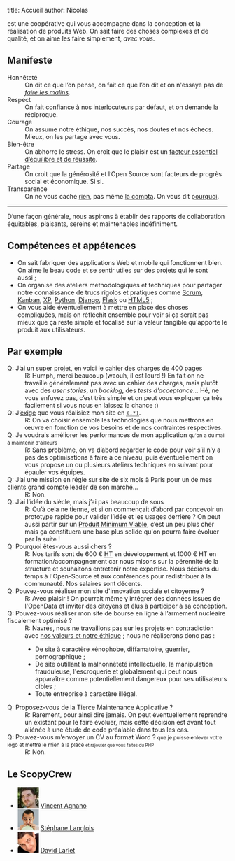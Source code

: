 title: Accueil
author: Nicolas

est une coopérative qui vous accompagne dans la conception et la réalisation de produits Web. On sait faire des choses complexes et de qualité, et on aime les faire simplement, *avec vous*.

## <a id="manifeste"></a>Manifeste

<dl class="valeurs tbl">
  <dt id="honneteté">Honnêteté</dt>
  <dd>On dit ce que l’on pense, on fait ce que l’on dit et on n'essaye pas de <em><a href="/honnetete/">faire les malins</a></em>.</dd>

  <dt id="respect">Respect</dt>
  <dd>On fait confiance à nos interlocuteurs par défaut, et on demande la réciproque.</dd>

  <dt id="courage">Courage</dt>
  <dd>On assume notre éthique, nos succès, nos doutes et nos échecs. Mieux, on les partage avec vous.</dd>

  <dt id="bien-être">Bien-être</dt>
  <dd>On abhorre le stress. On croit que le plaisir est un <a href="/bien-etre/">facteur essentiel d’équilibre et de réussite</a>.</dd>

  <dt id="partage">Partage</dt>
  <dd>On croit que la générosité et l’Open Source sont facteurs de progrès social et économique. Si si.</dd>

  <dt id="transparence">Transparence</dt>
  <dd>On ne vous cache <a href="https://github.com/scopyleft" title="Compte github Scopyleft">rien</a>, pas même <a href="https://docs.google.com/a/scopyleft.fr/spreadsheet/ccc?key=0AmS-h9mmH7UCdGsybWV4VGpZVG1SNGpjVFlTd3lCT1E#gid=3">la compta</a>. On vous dit <a href="/transparence/">pourquoi</a>.</dd>
</dl>

---

D’une façon générale, nous aspirons à établir des rapports de collaboration équitables, plaisants, sereins et maintenables indéfiniment.

## <a id="competences"></a>Compétences et appétences

* On sait fabriquer des applications Web et mobile qui fonctionnent bien. On aime le beau code et se sentir utiles sur des projets qui le sont aussi ;
* On organise des ateliers méthodologiques et techniques pour partager notre connaissance de trucs rigolos et pratiques comme [Scrum](http://fr.wikipedia.org/wiki/Scrum_(m%C3%A9thode)), [Kanban](http://fr.wikipedia.org/wiki/Kanban), [XP](http://fr.wikipedia.org/wiki/Extreme_programming), [Python](http://python.org/), [Django](http://djangoproject.com/), [Flask](http://flask.pocoo.org/) ou [HTML5](http://www.html5rocks.com/fr/) ;
* On vous aide éventuellement à mettre en place des choses compliquées, mais on réfléchit ensemble pour voir si ça serait pas mieux que ça reste simple et focalisé sur la valeur tangible qu'apporte le produit aux utilisateurs.

## <a id="approche"></a>Par exemple

<dl class="approche qr">
  <dt>Q: J’ai un super projet, en voici le cahier des charges de 400 pages</dt>
  <dd>R: Humph, merci beaucoup (waouh, il est lourd !) En fait on ne travaille généralement pas avec un cahier des charges, mais plutôt avec des <em>user stories</em>, un <em>backlog</em>, des <em>tests d’acceptance</em>… Hé, ne vous enfuyez pas, c’est très simple et on peut vous expliquer ça très facilement si vous nous en laissez la chance :)</dd>

  <dt>Q: J’<ins>exige</ins> que vous réalisiez mon site en <abbr title="Insérez votre langage préféré ici"><code>(.*)</code></abbr>.</dt>
  <dd>R: On va choisir ensemble les technologies que nous mettrons en œuvre en fonction de vos besoins et de nos contraintes respectives.</dd>

  <dt>Q: Je voudrais améliorer les performances de mon application <small>qu'on a du mal à maintenir d'ailleurs</small></dt>
  <dd>R: Sans problème, on va d’abord regarder le code pour voir s’il n’y a pas des optimisations à faire à ce niveau, puis éventuellement on vous propose un ou plusieurs ateliers techniques en suivant pour épauler vos équipes.</dd>

  <dt>Q: J’ai une mission en régie sur site de six mois à Paris pour un de mes clients grand compte leader de son marché…</dt>
  <dd>R: Non.</dd>

  <dt>Q: J’ai l’idée du siècle, mais j’ai pas beaucoup de sous</dt>
  <dd>R: Qu’à cela ne tienne, et si on commençait d’abord par concevoir un prototype rapide pour valider l’idée et les usages derrière ? On peut aussi partir sur un <a href="http://en.wikipedia.org/wiki/Minimum_viable_product">Produit Minimum Viable</a>, c’est un peu plus cher mais ça constituera une base plus solide qu'on pourra faire évoluer par la suite !</dd>

  <dt>Q: Pourquoi êtes-vous aussi chers ?</dt>
  <dd>R: Nos tarifs sont de 600 € <abbr title="Hors Taxes">HT</abbr> en développement et 1000 € HT en formation/accompagnement car nous misons sur la pérennité de la structure et souhaitons entretenir notre expertise. Nous dédions du temps à l'Open-Source et aux conférences pour redistribuer à la communauté. Nos salaires sont décents.</dd>

  <dt>Q: Pouvez-vous réaliser mon site d'innovation sociale et citoyenne ?</dt>
  <dd>
    R: Avec plaisir ! On pourrait même y intégrer des données issues de l'OpenData et inviter des citoyens et élus à participer à sa conception.
  </dd>

  <dt>Q: Pouvez-vous réaliser mon site de bourse en ligne à l’armement nucléaire fiscalement optimisé ?</dt>
  <dd>
    R: Navrés, nous ne travaillons pas sur les projets en contradiction avec <a href="#manifeste">nos valeurs et notre éthique</a> ; nous ne réaliserons donc pas :
    <ul>
      <li>De site à caractère xénophobe, diffamatoire, guerrier, pornographique ;</li>
      <li>De site outillant la malhonnêteté intellectuelle, la manipulation frauduleuse, l'escroquerie et globalement qui peut nous apparaître comme potentiellement dangereux pour ses utilisateurs cibles ;</li>
      <li>Toute entreprise à caractère illégal.</li>
    </ul>
  </dd>

  <dt>Q: Proposez-vous de la Tierce Maintenance Applicative ?</dt>
  <dd>R: Rarement, pour ainsi dire jamais. On peut éventuellement reprendre un existant pour le faire évoluer, mais cette décision est avant tout aliénée à une étude de code préalable dans tous les cas.</dd>

  <dt>Q: Pouvez-vous m’envoyer un CV au format Word ? <small>que je puisse enlever votre logo et mettre le mien à la place <small>et rajouter que vous faites du PHP</small></small></dt>
  <dd>R: Non.</dd>
</dl>

<h2 id="notre-equipe">Le ScopyCrew</h2>

<ul class="equipe">
  <li><img src="/static/images/vincent-agnano.jpg" alt="Avatar Vincent">
    <a href="http://vinyll.github.com/">Vincent Agnano</a>
  </li>
  <li><img src="/static/images/stephane-langlois.png" alt="Avatar Stéphane">
    <a href="m&#x61;ilto:stephane.langlois%40scopyleft&#46;fr">Stéphane Langlois</a>
  </li>
  <li><img src="/static/images/david-larlet.jpg" alt="Avatar David">
    <a href="https://larlet.fr/david/">David Larlet</a>
  </li>
</ul>

